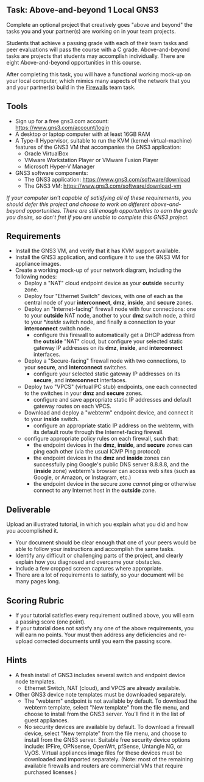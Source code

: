 ## Task: Above-and-beyond 1 Local GNS3
Complete an optional project that creatively goes "above and beyond" the tasks you and your partner(s) are working on in your team projects.

Students that achieve a passing grade with each of their team tasks and peer evaluations will pass the course with a C grade.
Above-and-beyond tasks are projects that students may accomplish individually.
There are eight Above-and-beyond opportunities in this course.

After completing this task, you will have a functional working mock-up on your local computer, which mimics many aspects of the network that you and your partner(s) build in the <a href="https://byui-cit.github.io/cit470/firewalls/" target="_blank" ref="noopener">Firewalls</a> team task.

## Tools
- Sign up for a free gns3.com account: <a href="https://www.gns3.com/account/login" target="_blank" ref="noopener">https://www.gns3.com/account/login</a>
- A desktop or laptop computer with at least 16GB RAM
- A Type-II Hypervisor, suitable to run the KVM (kernel-virtual-machine) features of the GNS3 VM that accompanies the GNS3 application:
  - Oracle VirtualBox
  - VMware Workstation Player or VMware Fusion Player
  - Microsoft Hyper-V Manager
- GNS3 software components:
  - The GNS3 application: <a href="https://www.gns3.com/software/download" target="_blank" rel="noopener">https://www.gns3.com/software/download</a>
  - The GNS3 VM: <a href="https://www.gns3.com/software/download-vm" target="_blank" rel="noopener">https://www.gns3.com/software/download-vm</a> 

*If your computer isn't capable of satisfying all of these requirements, you should defer this project
and choose to work on different above-and-beyond opportunities. There are still enough opportunities to earn the
grade you desire, so don't fret if you are unable to complete this GNS3 project.*

## Requirements
- Install the GNS3 VM, and verify that it has KVM support available.
- Install the GNS3 application, and configure it to use the GNS3 VM for appliance images.
- Create a working mock-up of your network diagram, including the following nodes:
  - Deploy a "NAT" cloud endpoint device as your **outside** security zone.
  - Deploy four "Ethernet Switch" devices, with one of each as the central node of your **interconnect**, **dmz**, **inside**, and **secure** zones.
  - Deploy an "Internet-facing" firewall node with four connections:
one to your **outside** NAT node,
another to your **dmz** switch node,
a third to your **inside* switch node,
and finally a connection to your **interconnect** switch node.
    - configure this firewall to automatically get a DHCP address from the **outside** "NAT" cloud,
but configure your selected static gateway IP addresses on its **dmz**, **inside**, and **interconnect** interfaces.
  - Deploy a "Secure-facing" firewall node with two connections, to your **secure**, and **interconnect** switches.
    - configure your selected static gateway IP addresses on its **secure**, and **interconnect** interfaces.
  - Deploy two "VPCS" (virtual PC stub) endpoints, one each connected to the switches in your **dmz** and **secure** zones.
    - configure and save appropriate static IP addresses and default gateway routes on each VPCS.
  - Download and deploy a "webterm" endpoint device, and connect it to your **inside** switch.
    - configure an appropriate static IP address on the webterm,
with its default route through the Internet-facing firewall.
  - configure appropriate policy rules on each firewall, such that:
    - the endpoint devices in the **dmz**, **inside**, and **secure** zones can ping each other (via the usual ICMP Ping protocol)
    - the endpoint devices in the **dmz** and **inside** zones can successfully ping Google's public DNS server 8.8.8.8,
and the (**inside** zone) webterm's browser can access web sites (such as Google, or Amazon, or Instagram, etc.)
    - the endpoint device in the secure zone *cannot* ping or otherwise connect to any Internet host in the **outside** zone.

## Deliverable
Upload an illustrated tutorial, in which you explain what you did and how you accomplished it.
- Your document should be clear enough that one of your peers would be able to follow your instructions and accomplish the same tasks.
- Identify any difficult or challenging parts of the project, and clearly explain how you diagnosed and overcame your obstacles.
- Include a few cropped screen captures where appropriate.
- There are a lot of requirements to satisfy, so your document will be many pages long.

## Scoring Rubric
- If your tutorial satisfies every requirement outlined above, you will earn a passing score (one point).
- If your tutorial does not satisfy any one of the above requirements, you will earn no points.
Your must then address any deficiencies and re-upload corrected documents until you earn the passing score.

## Hints
- A fresh install of GNS3 includes several switch and endpoint device node templates.
  - Ethernet Switch, NAT (cloud), and VPCS are already available.
- Other GNS3 device note templates must be downloaded separately.
  - The "webterm" endpoint is not available by default.
To download the webterm template, select "New template" from the file menu, and choose to install from the GNS3 server.
You'll find it in the list of guest appliances.
  - No security devices are available by default.
To download a firewall device, select "New template" from the file menu, and choose to install from the GNS3 server.
Suitable free security device options include: IPFire, OPNsense, OpenWrt, pfSense, Untangle NG, or VyOS.
Virtual appliances image files for these devices must be downloaded and imported separately.
(Note: most of the remaining available firewalls and routers are commercial VMs that require purchased licenses.)

